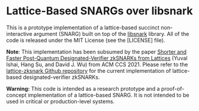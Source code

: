Lattice-Based SNARGs over libsnark
================================================================================

This is a prototype implementation of a lattice-based succinct non-interactive
argument (SNARG) built on top of the [libsnark](https://github.com/scipr-lab/libsnark)
library. All of the code is released under the MIT License (see
the [LICENSE] file).

**Note**: This implementation
has been subsumed by the paper [Shorter and Faster Post-Quantum Designated-Verifier zkSNARKs from Lattices](https://eprint.iacr.org/2021/977)
(Yuval Ishai, Hang Su, and David J. Wu)
from ACM CCS 2021. Please refer to the
[lattice-zksnark Github repository](https://github.com/lattice-based-zkSNARKs/lattice-zksnark)
for the current implementation of lattice-based designated-verifier zkSNARKs.

**Warning:** This code is intended as a research prototype and a proof-of-concept
implementation of a lattice-based SNARG. It is not intended to be used in
critical or production-level systems.
